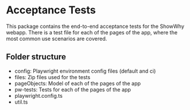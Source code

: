 # Acceptance Tests

This package contains the end-to-end acceptance tests for the ShowWhy webapp. There is a test file for each of the pages of the app, where the most common use scenarios are covered.

## Folder structure

- config: Playwright environment config files (default and ci)
- files: Zip files used for the tests
- pageObjects: Model of each of the pages of the app
- pw-tests: Tests for each of the pages of the app
- playwright.config.ts
- util.ts
